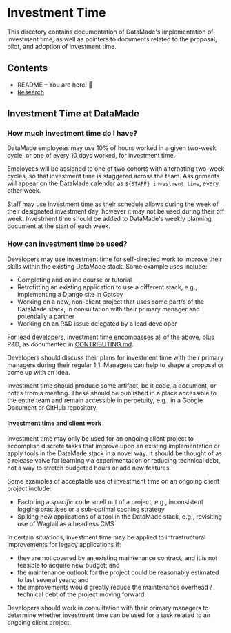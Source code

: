 # Investment Time

This directory contains documentation of DataMade's implementation of investment
time, as well as pointers to documents related to the proposal, pilot, and
adoption of investment time.

## Contents

- README – You are here! 🎉
- [Research](./research.md)

## Investment Time at DataMade

### How much investment time do I have?

DataMade employees may use 10% of hours worked in a given two-week cycle, or
one of every 10 days worked, for investment time.

Employees will be assigned to one of two cohorts with alternating two-week
cycles, so that investment time is staggered across the team. Assignments will
appear on the DataMade calendar as `${STAFF} investment time`, every other
week.

Staff may use investment time as their schedule allows during the week of their
designated investment day, however it may not be used during their off week.
Investment time should be added to DataMade's weekly planning document at the
start of each week.

### How can investment time be used?

Developers may use investment time for self-directed work to improve their
skills within the existing DataMade stack. Some example uses include:

- Completing and online course or tutorial
- Retrofitting an existing application to use a different stack, e.g.,
implementing a Django site in Gatsby
- Working on a new, non-client project that uses some part/s of the DataMade
stack, in consultation with their primary manager and potentially a partner
- Working on an R&D issue delegated by a lead developer

For lead developers, investment time encompasses all of the above, plus R&D, as
documented in [CONTRIBUTING.md](../CONTRIBUTING.md).

Developers should discuss their plans for investment time with their primary
managers during their regular 1:1. Managers can help to shape a proposal or come
up with an idea.

Investment time should produce some artifact, be it code, a document, or notes
from a meeting. These should be published in a place accessible to the entire
team and remain accessible in perpetuity, e.g., in a Google Document or GitHub
repository.

#### Investment time and client work

Investment time may only be used for an ongoing client project to accomplish
discrete tasks that improve upon an existing implementation or apply tools in
the DataMade stack in a novel way. It should be thought of as a release valve
for learning via experimentation or reducing technical debt, not a way to
stretch budgeted hours or add new features.

Some examples of acceptable use of investment time on an ongoing client project
include:

- Factoring a _specific_ code smell out of a project, e.g., inconsistent logging
practices or a sub-optimal caching strategy
- Spiking new applications of a tool in the DataMade stack, e.g., revisiting
use of Wagtail as a headless CMS

In certain situations, investment time may be applied to infrastructural
improvements for legacy applications if:

- they are not covered by an existing maintenance contract, and it is not
feasible to acquire new budget; and
- the maintenance outlook for the project could be reasonably estimated to last
several years; and
- the improvements would greatly reduce the maintenance overhead / technical
debt of the project moving forward.

Developers should work in consultation with their primary managers to determine
whether investment time can be used for a task related to an ongoing client
project.
